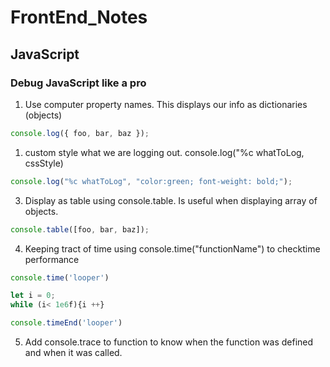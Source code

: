 # FrontEnd_Notes

## JavaScript

### Debug JavaScript like a pro

1. Use computer property names.
   This displays our info as dictionaries (objects)

```javascript
console.log({ foo, bar, baz });
```

1. custom style what we are logging out. console.log("%c whatToLog, cssStyle)

```javascript
console.log("%c whatToLog", "color:green; font-weight: bold;");
```

3. Display as table using console.table. Is useful when displaying array of objects.

```javascript
console.table([foo, bar, baz]);
```

4. Keeping tract of time using console.time("functionName") to checktime performance

```javascript
console.time('looper')

let i = 0;
while (i< 1e6f){i ++}

console.timeEnd('looper')
```

5. Add console.trace to function to know when the function was defined and when it was called.

